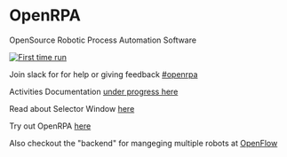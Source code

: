 # OpenRPA
OpenSource Robotic Process Automation Software

[![First time run](https://img.youtube.com/vi/SqLHlMpQhZA/3.jpg)](https://youtu.be/SqLHlMpQhZA)

Join slack for for help or giving feedback [#openrpa](https://join.slack.com/t/openrpa/shared_invite/enQtNjI2ODE5NDIzNDg5LTFhMzRmMzJiNTYzMDU5OTAxOTA3ZTRiZjA1ZWQ4ZDViMzY5NmVmYTgyZDExNzhiOThkZjE0ZmY2OTMyZjVhNTQ)

Activities Documentation [under progress here](https://openrpa.openrpa.dk/pages/activities)

Read about Selector Window [here](https://openrpa.openrpa.dk/pages/selector-window)

Try out OpenRPA [here](https://github.com/open-rpa/openrpa/releases) 

Also checkout the "backend" for mangeging multiple robots at [OpenFlow](https://github.com/open-rpa/OpenFlow)
